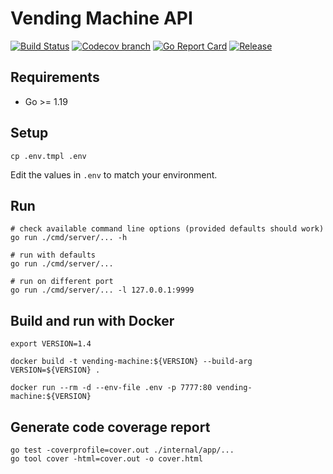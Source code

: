 # Vending Machine API

[![Build Status](https://github.com/mehiX/vending-machine-api/actions/workflows/ci.yml/badge.svg?branch=main)](https://github.com/features/actions)
[![Codecov branch](https://img.shields.io/codecov/c/github/mehiX/vending-machine-api/main.svg)](https://codecov.io/gh/mehiX/vending-machine-api)
[![Go Report Card](https://goreportcard.com/badge/github.com/mehiX/vending-machine-api)](https://goreportcard.com/report/github.com/mehiX/vending-machine-api)
[![Release](https://img.shields.io/github/release/mehiX/vending-machine-api.svg?style=flat-square)](https://github.com/mehiX/vending-machine-api/releases)

## Requirements

- Go >= 1.19

## Setup

```
cp .env.tmpl .env
```

Edit the values in `.env` to match your environment.

## Run 

```
# check available command line options (provided defaults should work)
go run ./cmd/server/... -h

# run with defaults
go run ./cmd/server/...

# run on different port
go run ./cmd/server/... -l 127.0.0.1:9999
```

## Build and run with Docker

```
export VERSION=1.4 

docker build -t vending-machine:${VERSION} --build-arg VERSION=${VERSION} .

docker run --rm -d --env-file .env -p 7777:80 vending-machine:${VERSION}
```

## Generate code coverage report

```shell
go test -coverprofile=cover.out ./internal/app/...
go tool cover -html=cover.out -o cover.html
```